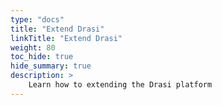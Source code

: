 ```yaml
---
type: "docs"
title: "Extend Drasi"
linkTitle: "Extend Drasi"
weight: 80
toc_hide: true
hide_summary: true
description: >
    Learn how to extending the Drasi platform
---
```

